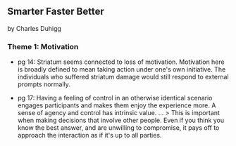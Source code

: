 ## Smarter Faster Better
by Charles Duhigg

### Theme 1: Motivation
* pg 14: Striatum seems connected to loss of motivation. Motivation here is broadly defined to mean taking action under one's own initiative. The individuals who suffered striatum damage would still respond to external prompts normally.

* pg 17: Having a feeling of control in an otherwise identical scenario engages participants and makes them enjoy the experience more. A sense of agency and control has intrinsic value.
... > This is important when making decisions that involve other people. Even if you think you know the best answer, and are unwilling to compromise, it pays off to approach the interaction as if it's up to all parties.